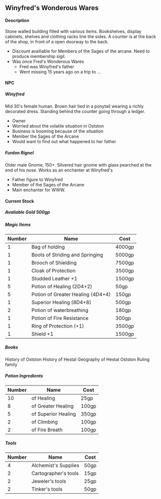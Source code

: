 ## Winyfred's Wonderous Wares

#### Description 
Stone walled building filled with various items. Bookshelves, display cabinets, shelves and clothing racks line the sides. A counter is at the back of the shop, in front of a open doorway to the back.

* Discount availiable for Members of the Sages of the arcane. Need to produce membership sigil.
* Was once Fred's Wonderous Wares
  * Fred was Winyfred's father
  * Went missing 15 years ago on a trip to ...

#### NPC

##### Winyfred

Mid 30's female human. Brown hair tied in a ponytail wearing a richly decorated dress. Standing behind the counter going through a ledger.
* Owner 
* Worried about the volatile situation in Ostston
* Business is booming because of the situation
* Member the Sages of the Arcane
* Would want to find out what happened to her father

##### Furdon Rignel

Older male Gnome, 150+. Silvered hair gnome with glass pearched at the end of his nose. Works as an enchanter at Winyfred's
* Father figure to Winyfred
* Member of the Sages of the Arcane
* Main enchanter for WWW.

#### Current Stock

##### Avaliable Gold 500gp

##### Magic Items 

|Number | Name | Cost|
|-------|------|-----|
|1|Bag of holding|4000gp|
|1|Boots of Striding and Springing| 5000gp|
|1|Brooch of Shielding|7500gp| 
|1|Cloak of Protection|3500gp| 
|1|Studded Leather +1|1500gp| 
|5|Potion of Healing (2D4+2)|50gp| 
|5|Potion of Greater Healing (4D4+4)|150gp| 
|1|Superior Healing (8D4+8)|500gp| 
|2|Potion of waterbreathing|180gp| 
|1|Potion of Fire Resistance|300gp| 
|1|Ring of Protection (+1)|3500gp| 
|1|Shield +1|1500gp|

##### Books 
History of Ostston 
History of Hestal 
Geography of Hestal 
Ostston Ruling family

##### Potion Ingredients 
|Number | Name | Cost |
|-------|------|----- |
|10|of Healing|25gp| 
|8|of Greater Healing|100gp| 
|5|of Superior Healing|350gp| 
|2|of Climbing|100gp| 
|2|of Fire Breath|100gp|

##### Tools
|Number | Name | Cost |
|-------|------|----- |
|4|Alchemist's Supplies|50gp| 
|2|Cartographer's tools|15gp| 
|2|Jeweler's tools|25gp| 
|2|Tinker's tools|50gp|

